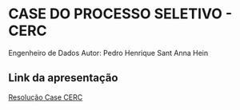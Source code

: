 # CASE DO PROCESSO SELETIVO - CERC
Engenheiro de Dados
Autor: Pedro Henrique Sant Anna Hein
## Link da apresentação
[Resolução Case CERC](https://github.com/PedroHein/Case_CERC/blob/main/Processo%20Seletivo%20%E2%80%93%20Engenheiro%20de%20Dados%20-%20CERC.pptx)

